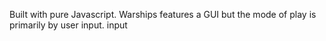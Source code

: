 Built with pure Javascript. Warships features a GUI but the mode of play is primarily by user input. input 


